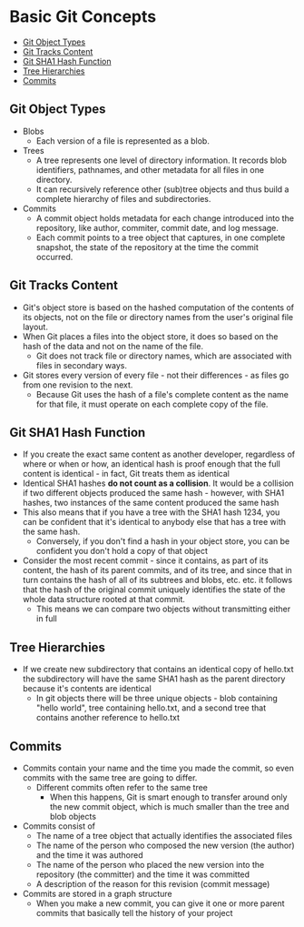 # Basic Git Concepts

* [Git Object Types](#git-object-types)
* [Git Tracks Content](#git-tracks-content)
* [Git SHA1 Hash Function](#git-sha1-hash-function)
* [Tree Hierarchies](#tree-hierarchies)
* [Commits](#commits)

## Git Object Types

* Blobs
  * Each version of a file is represented as a blob.
* Trees
  * A tree represents one level of directory information. It records blob identifiers, pathnames, and other metadata for all files in one directory.
  * It can recursively reference other (sub)tree objects and thus build a complete hierarchy of files and subdirectories.
* Commits
  * A commit object holds metadata for each change introduced into the repository, like author, commiter, commit date, and log message.
  * Each commit points to a tree object that captures, in one complete snapshot, the state of the repository at the time the commit occurred.

## Git Tracks Content

* Git's object store is based on the hashed computation of the contents of its objects, not on the file or directory names from the user's original file layout.
* When Git places a files into the object store, it does so based on the hash of the data and not on the name of the file.
  * Git does not track file or directory names, which are associated with files in secondary ways.
* Git stores every version of every file - not their differences - as files go from one revision to the next.
  * Because Git uses the hash of a file's complete content as the name for that file, it must operate on each complete copy of the file.

## Git SHA1 Hash Function

* If you create the exact same content as another developer, regardless of where or when or how, an identical hash is proof enough that the full content is identical - in fact, Git treats them as identical
* Identical SHA1 hashes **do not count as a collision**. It would be a collision if two different objects produced the same hash - however, with SHA1 hashes, two instances of the same content produced the same hash
* This also means that if you have a tree with the SHA1 hash 1234, you can be confident that it's identical to anybody else that has a tree with the same hash.
  * Conversely, if you don't find a hash in your object store, you can be confident you don't hold a copy of that object
* Consider the most recent commit - since it contains, as part of its content, the hash of its parent commits, and of its tree, and since that in turn contains the hash of all of its subtrees and blobs, etc. etc. it follows that the hash of the original commit uniquely identifies the state of the whole data structure rooted at that commit.
  * This means we can compare two objects without transmitting either in full

## Tree Hierarchies

* If we create new subdirectory that contains an identical copy of hello.txt the subdirectory will have the same SHA1 hash as the parent directory because it's contents are identical
  * In git objects there will be three unique objects - blob containing "hello world", tree containing hello.txt, and a second tree that contains another reference to hello.txt

## Commits

* Commits contain your name and the time you made the commit, so even commits with the same tree are going to differ.
  * Different commits often refer to the same tree
    * When this happens, Git is smart enough to transfer around only the new commit object, which is much smaller than the tree and blob objects
* Commits consist of
  * The name of a tree object that actually identifies the associated files
  * The name of the person who composed the new version (the author) and the time it was authored
  * The name of the person who placed the new version into the repository (the committer) and the time it was committed
  * A description of the reason for this revision (commit message)
* Commits are stored in a graph structure
  * When you make a new commit, you can give it one or more parent commits that basically tell the history of your project
